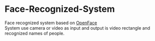 # Face-Recognized-System

Face recognized system based on [OpenFace](https://cmusatyalab.github.io/openface/)  
System use camera or video as input and output is video rectangle and recognized names of people.
